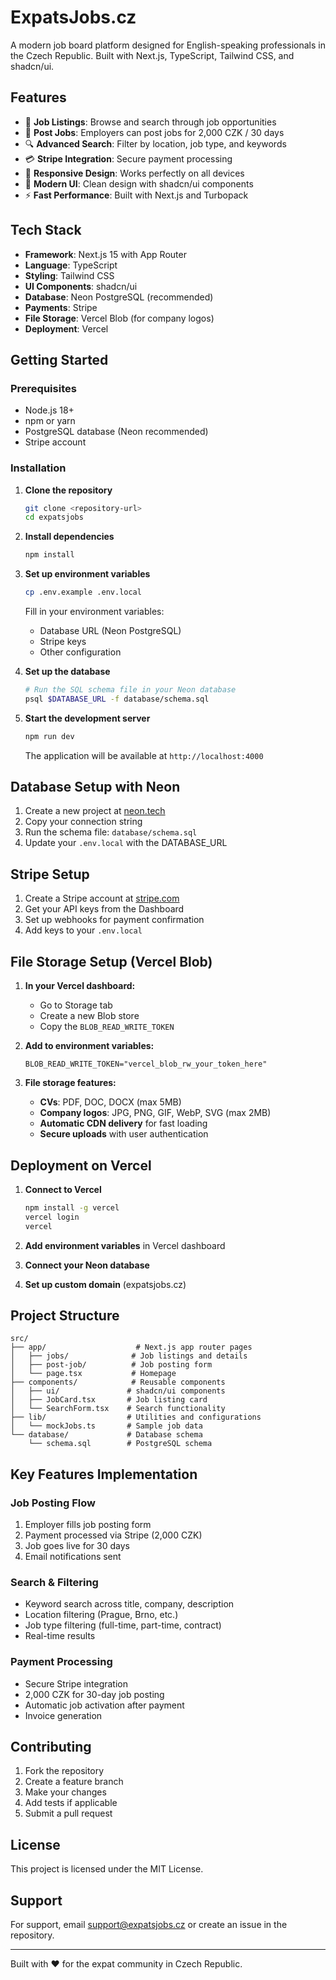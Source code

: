 # ExpatsJobs.cz

A modern job board platform designed for English-speaking professionals in the Czech Republic. Built with Next.js, TypeScript, Tailwind CSS, and shadcn/ui.

## Features

- 🎯 **Job Listings**: Browse and search through job opportunities
- 💼 **Post Jobs**: Employers can post jobs for 2,000 CZK / 30 days
- 🔍 **Advanced Search**: Filter by location, job type, and keywords
- 💳 **Stripe Integration**: Secure payment processing
- 📱 **Responsive Design**: Works perfectly on all devices
- 🎨 **Modern UI**: Clean design with shadcn/ui components
- ⚡ **Fast Performance**: Built with Next.js and Turbopack

## Tech Stack

- **Framework**: Next.js 15 with App Router
- **Language**: TypeScript
- **Styling**: Tailwind CSS
- **UI Components**: shadcn/ui
- **Database**: Neon PostgreSQL (recommended)
- **Payments**: Stripe
- **File Storage**: Vercel Blob (for company logos)
- **Deployment**: Vercel

## Getting Started

### Prerequisites

- Node.js 18+ 
- npm or yarn
- PostgreSQL database (Neon recommended)
- Stripe account

### Installation

1. **Clone the repository**
   ```bash
   git clone <repository-url>
   cd expatsjobs
   ```

2. **Install dependencies**
   ```bash
   npm install
   ```

3. **Set up environment variables**
   ```bash
   cp .env.example .env.local
   ```
   
   Fill in your environment variables:
   - Database URL (Neon PostgreSQL)
   - Stripe keys
   - Other configuration

4. **Set up the database**
   ```bash
   # Run the SQL schema file in your Neon database
   psql $DATABASE_URL -f database/schema.sql
   ```

5. **Start the development server**
   ```bash
   npm run dev
   ```

   The application will be available at `http://localhost:4000`

## Database Setup with Neon

1. Create a new project at [neon.tech](https://neon.tech)
2. Copy your connection string
3. Run the schema file: `database/schema.sql`
4. Update your `.env.local` with the DATABASE_URL

## Stripe Setup

1. Create a Stripe account at [stripe.com](https://stripe.com)
2. Get your API keys from the Dashboard
3. Set up webhooks for payment confirmation
4. Add keys to your `.env.local`

## File Storage Setup (Vercel Blob)

1. **In your Vercel dashboard:**
   - Go to Storage tab
   - Create a new Blob store
   - Copy the `BLOB_READ_WRITE_TOKEN`

2. **Add to environment variables:**
   ```
   BLOB_READ_WRITE_TOKEN="vercel_blob_rw_your_token_here"
   ```

3. **File storage features:**
   - **CVs**: PDF, DOC, DOCX (max 5MB)
   - **Company logos**: JPG, PNG, GIF, WebP, SVG (max 2MB)
   - **Automatic CDN delivery** for fast loading
   - **Secure uploads** with user authentication

## Deployment on Vercel

1. **Connect to Vercel**
   ```bash
   npm install -g vercel
   vercel login
   vercel
   ```

2. **Add environment variables** in Vercel dashboard
3. **Connect your Neon database** 
4. **Set up custom domain** (expatsjobs.cz)

## Project Structure

```
src/
├── app/                    # Next.js app router pages
│   ├── jobs/              # Job listings and details
│   ├── post-job/          # Job posting form
│   └── page.tsx           # Homepage
├── components/            # Reusable components
│   ├── ui/               # shadcn/ui components
│   ├── JobCard.tsx       # Job listing card
│   └── SearchForm.tsx    # Search functionality
├── lib/                  # Utilities and configurations
│   └── mockJobs.ts       # Sample job data
└── database/             # Database schema
    └── schema.sql        # PostgreSQL schema
```

## Key Features Implementation

### Job Posting Flow
1. Employer fills job posting form
2. Payment processed via Stripe (2,000 CZK)
3. Job goes live for 30 days
4. Email notifications sent

### Search & Filtering
- Keyword search across title, company, description
- Location filtering (Prague, Brno, etc.)
- Job type filtering (full-time, part-time, contract)
- Real-time results

### Payment Processing
- Secure Stripe integration
- 2,000 CZK for 30-day job posting
- Automatic job activation after payment
- Invoice generation

## Contributing

1. Fork the repository
2. Create a feature branch
3. Make your changes
4. Add tests if applicable
5. Submit a pull request

## License

This project is licensed under the MIT License.

## Support

For support, email support@expatsjobs.cz or create an issue in the repository.

---

Built with ❤️ for the expat community in Czech Republic.
